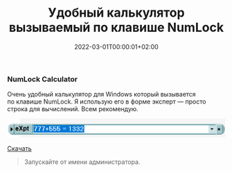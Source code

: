 ﻿---
title: "Удобный калькулятор вызываемый по клавише NumLock"
description: "Удобный калькулятор NumLock Calculator"
slug: num-lock-calculator
summary: ""
date: 2022-03-01T00:00:01+02:00
lastmod: 2022-03-01T00:00:02+02:00
draft: false
weight:
toc: true
categories: [resource]
tags: [фишки, инженер, калькулятор, полезная программа]
contributors: [mitulka]
pinned: false
homepage: false
seo:
  title: "" # custom title (optional)
  description: "" # custom description (recommended)
  canonical: "" # custom canonical URL (optional)
  robots: "" # custom robot tags (optional)
---

### NumLock Calculator
Очень удобный калькулятор для Windows который вызывается по клавише NumLock. Я использую его в форме эксперт — просто строка для вычислений. Всем рекомендую.

![NumLock Calculator](img/01-num-lock-calculator.png)

[Скачать](https://drive.google.com/file/d/1A6zmd2RiQZlcjXC-PRd2GP66OsyoHp9a/view?usp=sharing)

> Запускайте от имени администратора.